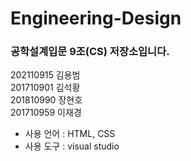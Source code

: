 # Engineering-Design

### 공학설계입문 9조(CS) 저장소입니다.  
  
  202110915 김용범  
  201710901 김석황  
  201810990 장현호  
  201710959 이재경


- 사용 언어 : HTML, CSS
- 사용 도구 : visual studio
